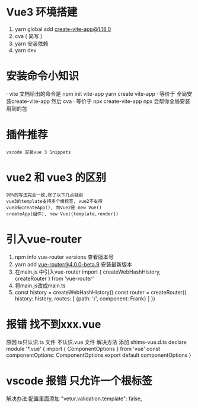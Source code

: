 # Vue3 环境搭建
1. yarn global add create-vite-app@1.18.0
2. cva ( 简写 )
3. yarn 安装依赖
4. yarn dev

# 安装命令小知识
· vite 文档给出的命令是 
    npm init vite-app <project-name>
    yarn create vite-app <project-name>
· 等价于
    全局安装create-vite-app
    然后 cva<project-name>
· 等价于
    npx create-vite-app <project-name>
    npx 会帮你全局安装用到的包

# 插件推荐
    vscode 安装vue 3 Snippets 

# vue2 和 vue3 的区别
    90%的写法完全一致,除了以下几点就别
    vue3的template支持多个根标签, vue2不支持
    vue3有createApp(), 而Vue2是 new Vue()
    createApp(组件), new Vue({template,render})

# 引入vue-router
1. npm info vue-router versions 查看版本号
2. yarn add vue-router@4.0.0-beta.9 安装最新版本
3. 在main.js 中引入vue-router import { createWebHashHistory, createRouter } from 'vue-router'
4. 将main.js改成main.ts
5. const history = createWebHashHistory()
    const router = createRouter({
        history: history,
        routes: [
            {path: '/', component: Frank}
        ]
    })

# 报错 找不到xxx.vue
原因 ts只认识.ts 文件 不认识.vue 文件
解决方法 
添加 shims-vue.d.ts 
declare module '*.vue' {
    import { ComponentOptions } from 'vue'
    const componentOptions: ComponentOptions
    export default componentOptions
}

# vscode 报错 只允许一个根标签
解决办法 配置里面添加  "vetur.validation.template": false, 